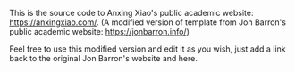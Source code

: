 This is the source code to Anxing Xiao's public academic website: https://anxingxiao.com/. (A modified version of template from Jon Barron's public academic website: https://jonbarron.info/)

Feel free to use this modified version and edit it as you wish, just add a link back to the original Jon Barron's website and here.
